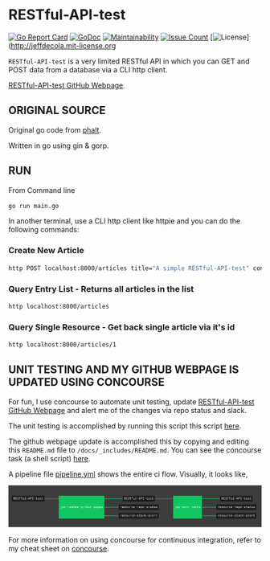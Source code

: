# RESTful-API-test

[![Go Report Card](https://goreportcard.com/badge/github.com/JeffDeCola/RESTful-API-test)](https://goreportcard.com/report/github.com/JeffDeCola/RESTful-API-test)
[![GoDoc](https://godoc.org/github.com/JeffDeCola/RESTful-API-test?status.svg)](https://godoc.org/github.com/JeffDeCola/RESTful-API-test)
[![Maintainability](https://api.codeclimate.com/v1/badges/57a79ec6bf13f735c4bf/maintainability)](https://codeclimate.com/github/JeffDeCola/RESTful-API-test/maintainability)
[![Issue Count](https://codeclimate.com/github/JeffDeCola/RESTful-API-test/badges/issue_count.svg)](https://codeclimate.com/github/JeffDeCola/RESTful-API-test/issues)
[![License](http://img.shields.io/:license-mit-blue.svg)](http://jeffdecola.mit-license.org

`RESTful-API-test` is a very limited RESTful API in which you can GET
and POST data from a database via a CLI http client.

[RESTful-API-test GitHub Webpage](https://jeffdecola.github.io/RESTful-API-test/)

## ORIGINAL SOURCE

Original go code from [phalt](https://github.com/phalt).

Written in go using gin &amp; gorp.

## RUN

From Command line

```bash
go run main.go
```

In another terminal, use a CLI http client like httpie and you can do the
following commands:

### Create New Article

```bash
http POST localhost:8000/articles title="A simple RESTful-API-test" content="Hello-World"
```

### Query Entry List - Returns all articles in the list

```bash
http localhost:8000/articles
```

### Query Single Resource - Get back single article via it's id

```bash
http localhost:8000/articles/1
```

## UNIT TESTING AND MY GITHUB WEBPAGE IS UPDATED USING CONCOURSE

For fun, I use concourse to automate unit testing, update
[RESTful-API-test GitHub Webpage](https://jeffdecola.github.io/RESTful-API-test/)
and alert me of the changes via repo status and slack.

The unit testing is accomplished by running this script this script
[here](https://github.com/JeffDeCola/RESTful-API-test/tree/master/ci/scripts/unit-tests.sh).

The github webpage update is accomplished this by copying and editing
this `README.md` file to `/docs/_includes/README.md`.
You can see the concourse task (a shell script)
[here](https://github.com/JeffDeCola/RESTful-API-test/tree/master/ci/scripts/readme-github-pages.sh).

A pipeline file [pipeline.yml](https://github.com/JeffDeCola/RESTful-API-test/tree/master/ci/pipeline.yml)
shows the entire ci flow. Visually, it looks like,

![IMAGE - RESTful-API-test concourse ci pipeline - IMAGE](docs/pics/RESTful-API-test-pipeline.jpg)

For more information on using concourse for continuous integration,
refer to my cheat sheet on [concourse](https://github.com/JeffDeCola/my-cheat-sheets/tree/master/software/operations-tools/continuous-integration-continuous-deployment/concourse-cheat-sheet).
